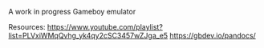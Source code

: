 A work in progress Gameboy emulator

Resources:
https://www.youtube.com/playlist?list=PLVxiWMqQvhg_yk4qy2cSC3457wZJga_e5
https://gbdev.io/pandocs/
